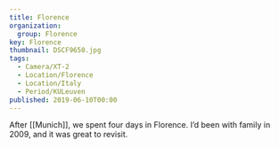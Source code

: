 ```yaml
---
title: Florence
organization: 
  group: Florence
key: Florence
thumbnail: DSCF9650.jpg
tags:
  - Camera/XT-2
  - Location/Florence
  - Location/Italy
  - Period/KULeuven
published: 2019-06-10T00:00
---
```

After [[Munich]], we spent four days in Florence. I’d been with family in 2009, and it was great to revisit.
 